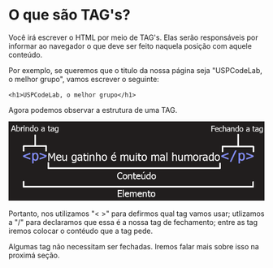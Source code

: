 # O que são TAG's?

Você irá escrever o HTML por meio de TAG's. Elas serão responsáveis por informar ao navegador o que deve ser feito naquela posição com aquele conteúdo. 

Por exemplo, se queremos que o titulo da nossa página seja "USPCodeLab, o melhor grupo", vamos escrever o seguinte:

```text
<h1>USPCodeLab, o melhor grupo</h1>
```

Agora podemos observar a estrutura de uma TAG.

![](../../.gitbook/assets/imagem1.png)

Portanto, nos utilizamos "&lt; &gt;" para defirmos qual tag vamos usar; utlizamos a "/" para declaramos que essa é a nossa tag de fechamento; entre as tag iremos colocar o contéudo que a tag pede.

Algumas tag não necessitam ser fechadas. Iremos falar mais sobre isso na proximá seção. 

